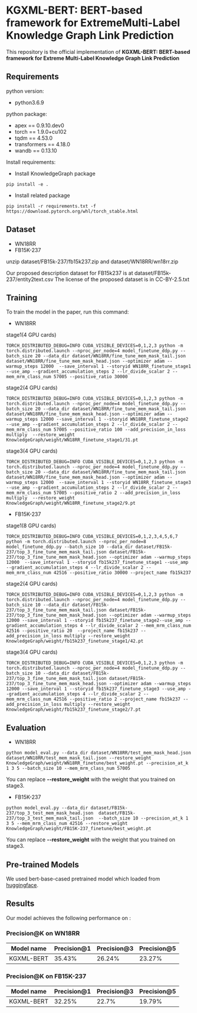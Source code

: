 
# KGXML-BERT: BERT-based framework for ExtremeMulti-Label Knowledge Graph Link Prediction

This repository is the official implementation of **KGXML-BERT: BERT-based framework for Extreme
Multi-Label Knowledge Graph Link Prediction**

## Requirements

python version:
- python3.6.9

python package:
- apex         == 0.9.10.dev0
- torch        == 1.9.0+cu102
- tqdm         == 4.53.0
- transformers == 4.18.0
- wandb        == 0.13.10

Install requirements:

- Install KnowledgeGraph package
```
pip install -e .
```
- Install related package
```setup
pip install -r requirements.txt -f https://download.pytorch.org/whl/torch_stable.html
```

## Dataset
- WN18RR
- FB15K-237

unzip dataset/FB15k-237/fb15k237.zip and dataset/WN18RR/wn18rr.zip

Our proposed description dataset for FB15k237 is at dataset/FB15k-237/entity2text.csv
The license of the proposed dataset is in CC-BY-2.5.txt

## Training

To train the model in the paper, run this command:
- WN18RR

stage1(4 GPU cards)
```
TORCH_DISTRIBUTED_DEBUG=INFO CUDA_VISIBLE_DEVICES=0,1,2,3 python -m torch.distributed.launch --nproc_per_node=4 model_finetune_ddp.py --batch_size 20 --data_dir dataset/WN18RR/fine_tune_mem_mask_tail.json dataset/WN18RR/fine_tune_mem_mask_head.json --optimizer adam --warmup_steps 12000  --save_interval 1 --storyid WN18RR_finetune_stage1 --use_amp --gradient_accumulation_steps 2 --lr_divide_scalar 2 --mem_mrm_class_num 57005 --positive_ratio 30000 
```
stage2(4 GPU cards)
```
TORCH_DISTRIBUTED_DEBUG=INFO CUDA_VISIBLE_DEVICES=0,1,2,3 python -m torch.distributed.launch --nproc_per_node=4 model_finetune_ddp.py --batch_size 20 --data_dir dataset/WN18RR/fine_tune_mem_mask_tail.json dataset/WN18RR/fine_tune_mem_mask_head.json --optimizer adam --warmup_steps 12000 --save_interval 1 --storyid WN18RR_finetune_stage2 --use_amp --gradient_accumulation_steps 2 --lr_divide_scalar 2 --mem_mrm_class_num 57005 --positive_ratio 100 --add_precision_in_loss multiply  --restore_weight KnowledgeGraph/weight/WN18RR_finetune_stage1/31.pt
```
stage3(4 GPU cards)
```
TORCH_DISTRIBUTED_DEBUG=INFO CUDA_VISIBLE_DEVICES=0,1,2,3 python -m torch.distributed.launch --nproc_per_node=4 model_finetune_ddp.py --batch_size 20 --data_dir dataset/WN18RR/fine_tune_mem_mask_tail.json dataset/WN18RR/fine_tune_mem_mask_head.json --optimizer adam --warmup_steps 12000  --save_interval 1 --storyid WN18RR_finetune_stage3 --use_amp --gradient_accumulation_steps 2 --lr_divide_scalar 2 --mem_mrm_class_num 57005 --positive_ratio 2 --add_precision_in_loss multiply  --restore_weight KnowledgeGraph/weight/WN18RR_finetune_stage2/9.pt
```

- FB15K-237

stage1(8 GPU cards)
```train
TORCH_DISTRIBUTED_DEBUG=INFO CUDA_VISIBLE_DEVICES=0,1,2,3,4,5,6,7 python -m torch.distributed.launch --nproc_per_node=8 model_finetune_ddp.py --batch_size 10 --data_dir dataset/FB15k-237/top_3_fine_tune_mem_mask_tail.json dataset/FB15k-237/top_3_fine_tune_mem_mask_head.json --optimizer adam --warmup_steps 12000  --save_interval 1 --storyid fb15k237_finetune_stage1 --use_amp --gradient_accumulation_steps 4 --lr_divide_scalar 2 --mem_mrm_class_num 42516 --positive_ratio 30000 --project_name fb15k237
```

stage2(4 GPU cards)
```
TORCH_DISTRIBUTED_DEBUG=INFO CUDA_VISIBLE_DEVICES=0,1,2,3 python -m torch.distributed.launch --nproc_per_node=4 model_finetune_ddp.py --batch_size 10 --data_dir dataset/FB15k-237/top_3_fine_tune_mem_mask_tail.json dataset/FB15k-237/top_3_fine_tune_mem_mask_head.json --optimizer adam --warmup_steps 12000 --save_interval 1 --storyid fb15k237_finetune_stage2--use_amp --gradient_accumulation_steps 4 --lr_divide_scalar 2 --mem_mrm_class_num 42516 --positive_ratio 20  --project_name fb15k237 --add_precision_in_loss multiply --restore_weight KnowledgeGraph/weight/fb15k237_finetune_stage1/42.pt
```

stage3(4 GPU cards)
```
TORCH_DISTRIBUTED_DEBUG=INFO CUDA_VISIBLE_DEVICES=0,1,2,3 python -m torch.distributed.launch --nproc_per_node=4 model_finetune_ddp.py --batch_size 10 --data_dir dataset/FB15k-237/top_3_fine_tune_mem_mask_tail.json dataset/FB15k-237/top_3_fine_tune_mem_mask_head.json --optimizer adam --warmup_steps 12000 --save_interval 1 --storyid fb15k237_finetune_stage3 --use_amp --gradient_accumulation_steps 4 --lr_divide_scalar 2 --mem_mrm_class_num 42516 --positive_ratio 2 --project_name fb15k237 --add_precision_in_loss multiply --restore_weight KnowledgeGraph/weight/fb15k237_finetune_stage2/7.pt
```


## Evaluation

- WN18RR
```eval
python model_eval.py --data_dir dataset/WN18RR/test_mem_mask_head.json  dataset/WN18RR/test_mem_mask_tail.json --restore_weight KnowledgeGraph/weight/WN18RR_finetune/best_weight.pt --precision_at_k 1 3 5 --batch_size 10 --mem_mrm_class_num 57005
```
You can replace  **--restore_weight**  with the weight that you trained on stage3.

- FB15K-237
```eval
python model_eval.py --data_dir dataset/FB15k-237/top_3_test_mem_mask_head.json  dataset/FB15k-237/top_3_test_mem_mask_tail.json  --batch_size 10 --precision_at_k 1 3 5 --mem_mrm_class_num 42516 --restore_weight KnowledgeGraph/weight/FB15K-237_finetune/best_weight.pt
```
You can replace  **--restore_weight**  with the weight that you trained on stage3.


## Pre-trained Models
We used bert-base-cased pretrained model which loaded from [huggingface](https://huggingface.co/bert-base-cased).



## Results

Our model achieves the following performance on :

### **Precision@K on WN18RR**

| Model name         | Precision@1  | Precision@3 | Precision@5 |
| ------------------ |---------------- | -------------- | -------------- |
| KGXML-BERT   |     35.43%         |      26.24%       | 23.27% |

### **Precision@K on FB15K-237**

| Model name         | Precision@1  | Precision@3 | Precision@5 |
| ------------------ |---------------- | -------------- | -------------- |
| KGXML-BERT  |     32.25%         |      22.7%       | 19.79% |

